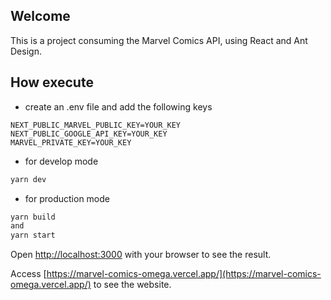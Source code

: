 ## Welcome

This is a project consuming the Marvel Comics API, using React and Ant Design.

## How execute

- create an .env file and add the following keys
```
NEXT_PUBLIC_MARVEL_PUBLIC_KEY=YOUR_KEY
NEXT_PUBLIC_GOOGLE_API_KEY=YOUR_KEY
MARVEL_PRIVATE_KEY=YOUR_KEY
```

- for develop mode
```bash
yarn dev
```

- for production mode
```bash
yarn build
and
yarn start
```

Open [http://localhost:3000](http://localhost:3000) with your browser to see the result.

Access [https://marvel-comics-omega.vercel.app/](https://marvel-comics-omega.vercel.app/) to see the website.
